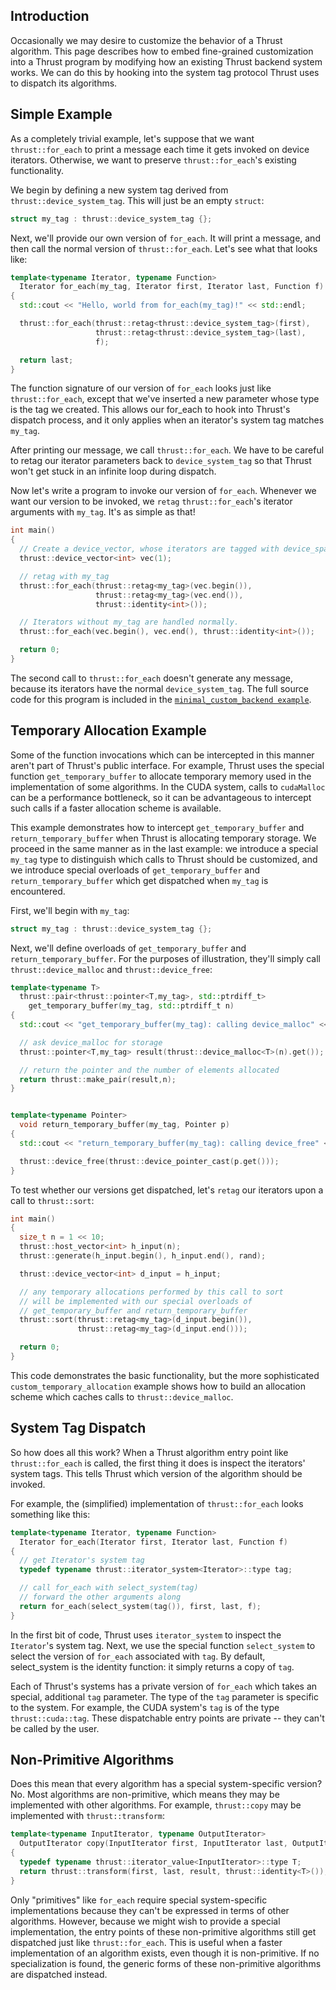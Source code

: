 Introduction
------------

Occasionally we may desire to customize the behavior of a Thrust algorithm. This page describes how to embed fine-grained customization into a Thrust program by modifying how an existing Thrust backend system works. We can do this by hooking into the system tag protocol Thrust uses to dispatch its algorithms.

Simple Example
--------------

As a completely trivial example, let's suppose that we want ```thrust::for_each``` to print a message each time it gets invoked on device iterators. Otherwise, we want to preserve ```thrust::for_each```'s existing functionality.

We begin by defining a new system tag derived from ```thrust::device_system_tag```. This will just be an empty ```struct```:

```c++
struct my_tag : thrust::device_system_tag {};
```

Next, we'll provide our own version of ```for_each```. It will print a message, and then call the normal version of ```thrust::for_each```. Let's see what that looks like:

```c++
template<typename Iterator, typename Function>
  Iterator for_each(my_tag, Iterator first, Iterator last, Function f)
{
  std::cout << "Hello, world from for_each(my_tag)!" << std::endl;

  thrust::for_each(thrust::retag<thrust::device_system_tag>(first),
                   thrust::retag<thrust::device_system_tag>(last),
                   f);

  return last;
}
```

The function signature of our version of ```for_each``` looks just like ```thrust::for_each```, except that we've inserted a new parameter whose type is the tag we created. This allows our for_each to hook into Thrust's dispatch process, and it only applies when an iterator's system tag matches ```my_tag```.

After printing our message, we call ```thrust::for_each```. We have to be careful to retag our iterator parameters back to ```device_system_tag``` so that Thrust won't get stuck in an infinite loop during dispatch.

Now let's write a program to invoke our version of ```for_each```. Whenever we want our version to be invoked, we ```retag``` ```thrust::for_each```'s iterator arguments with ```my_tag```. It's as simple as that!

```c++
int main()
{
  // Create a device_vector, whose iterators are tagged with device_space_tag
  thrust::device_vector<int> vec(1);

  // retag with my_tag
  thrust::for_each(thrust::retag<my_tag>(vec.begin()),
                   thrust::retag<my_tag>(vec.end()),
                   thrust::identity<int>());

  // Iterators without my_tag are handled normally.
  thrust::for_each(vec.begin(), vec.end(), thrust::identity<int>());

  return 0;
}
```

The second call to ```thrust::for_each``` doesn't generate any message, because its iterators have the normal ```device_system_tag```. The full source code for this program is included in the [```minimal_custom_backend example```](http://code.google.com/p/thrust/source/browse/examples/minimal_custom_backend.cu).

Temporary Allocation Example
----------------------------
Some of the function invocations which can be intercepted in this manner aren't part of Thrust's public interface. For example, Thrust uses the special function ```get_temporary_buffer``` to allocate temporary memory used in the implementation of some algorithms. In the CUDA system, calls to ```cudaMalloc``` can be a performance bottleneck, so it can be advantageous to intercept such calls if a faster allocation scheme is available.

This example demonstrates how to intercept ```get_temporary_buffer``` and ```return_temporary_buffer``` when Thrust is allocating temporary storage. We proceed in the same manner as in the last example: we introduce a special ```my_tag``` type to distinguish which calls to Thrust should be customized, and we introduce special overloads of ```get_temporary_buffer``` and ```return_temporary_buffer``` which get dispatched when ```my_tag``` is encountered.

First, we'll begin with ```my_tag```:

```c++
struct my_tag : thrust::device_system_tag {};
```

Next, we'll define overloads of ```get_temporary_buffer``` and ```return_temporary_buffer```. For the purposes of illustration, they'll simply call ```thrust::device_malloc``` and ```thrust::device_free```:

```c++
template<typename T>
  thrust::pair<thrust::pointer<T,my_tag>, std::ptrdiff_t>
    get_temporary_buffer(my_tag, std::ptrdiff_t n)
{
  std::cout << "get_temporary_buffer(my_tag): calling device_malloc" << std::endl;

  // ask device_malloc for storage
  thrust::pointer<T,my_tag> result(thrust::device_malloc<T>(n).get());

  // return the pointer and the number of elements allocated
  return thrust::make_pair(result,n);
}


template<typename Pointer>
  void return_temporary_buffer(my_tag, Pointer p)
{
  std::cout << "return_temporary_buffer(my_tag): calling device_free" << std::endl;

  thrust::device_free(thrust::device_pointer_cast(p.get()));
}
```

To test whether our versions get dispatched, let's ```retag``` our iterators upon a call to ```thrust::sort```:

```c++
int main()
{
  size_t n = 1 << 10;
  thrust::host_vector<int> h_input(n);
  thrust::generate(h_input.begin(), h_input.end(), rand);

  thrust::device_vector<int> d_input = h_input;

  // any temporary allocations performed by this call to sort
  // will be implemented with our special overloads of
  // get_temporary_buffer and return_temporary_buffer
  thrust::sort(thrust::retag<my_tag>(d_input.begin()),
               thrust::retag<my_tag>(d_input.end()));

  return 0;
}
```

This code demonstrates the basic functionality, but the more sophisticated ```custom_temporary_allocation``` example shows how to build an allocation scheme which caches calls to ```thrust::device_malloc```.

System Tag Dispatch
-------------------

So how does all this work? When a Thrust algorithm entry point like ```thrust::for_each``` is called, the first thing it does is inspect the iterators' system tags. This tells Thrust which version of the algorithm should be invoked.

For example, the (simplified) implementation of ```thrust::for_each``` looks something like this:

```c++
template<typename Iterator, typename Function>
  Iterator for_each(Iterator first, Iterator last, Function f)
{
  // get Iterator's system tag
  typedef typename thrust::iterator_system<Iterator>::type tag;

  // call for_each with select_system(tag)
  // forward the other arguments along
  return for_each(select_system(tag()), first, last, f);
}
```

In the first bit of code, Thrust uses ```iterator_system``` to inspect the ```Iterator```'s system tag. Next, we use the special function ```select_system``` to select the version of ```for_each``` associated with ```tag```. By default, select_system is the identity function: it simply returns a copy of ```tag```.

Each of Thrust's systems has a private version of ```for_each``` which takes an special, additional ```tag``` parameter. The type of the ```tag``` parameter is specific to the system. For example, the CUDA system's ```tag``` is of the type ```thrust::cuda::tag```. These dispatchable entry points are private -- they can't be called by the user.

Non-Primitive Algorithms
------------------------

Does this mean that every algorithm has a special system-specific version? No. Most algorithms are non-primitive, which means they may be implemented with other algorithms. For example, ```thrust::copy``` may be implemented with ```thrust::transform```:

```c++
template<typename InputIterator, typename OutputIterator>
  OutputIterator copy(InputIterator first, InputIterator last, OutputIterator result)
{
  typedef typename thrust::iterator_value<InputIterator>::type T;
  return thrust::transform(first, last, result, thrust::identity<T>());
}
```

Only "primitives" like ```for_each``` require special system-specific implementations because they can't be expressed in terms of other algorithms. However, because we might wish to provide a special implementation, the entry points of these non-primitive algorithms still get dispatched just like ```thrust::for_each```. This is useful when a faster implementation of an algorithm exists, even though it is non-primitive. If no specialization is found, the generic forms of these non-primitive algorithms are dispatched instead.
